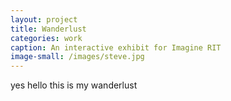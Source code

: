 ```yaml
---
layout: project
title: Wanderlust
categories: work
caption: An interactive exhibit for Imagine RIT
image-small: /images/steve.jpg
---
```


yes hello this is my wanderlust